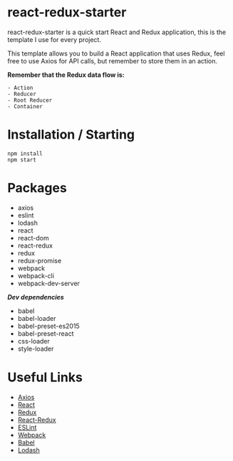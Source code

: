 # react-redux-starter
react-redux-starter is a quick start React and Redux application, this is the template I use for every project.

This template allows you to build a React application that uses Redux, feel free to use Axios for API calls, but remember to store them in an action.

**Remember that the Redux data flow is:**
```
- Action
- Reducer
- Root Reducer
- Container
```

# Installation / Starting
```
npm install
npm start
```

# Packages
- axios
- eslint
- lodash
- react
- react-dom
- react-redux
- redux
- redux-promise
- webpack
- webpack-cli
- webpack-dev-server

***Dev dependencies***
- babel
- babel-loader
- babel-preset-es2015
- babel-preset-react
- css-loader
- style-loader

# Useful Links
- [Axios](https://github.com/axios/axios)
- [React](https://reactjs.org/)
- [Redux](https://redux.js.org/)
- [React-Redux](https://github.com/reactjs/react-redux)
- [ESLint](https://eslint.org/)
- [Webpack](https://webpack.js.org/)
- [Babel](https://babeljs.io/)
- [Lodash](https://lodash.com/)